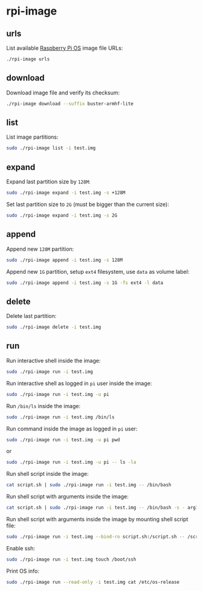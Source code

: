 # rpi-image

## urls

List available [Raspberry Pi OS](https://www.raspberrypi.com/software/operating-systems/) image file URLs:
```bash
./rpi-image urls
```

## download

Download image file and verify its checksum:
```bash
./rpi-image download --suffix buster-armhf-lite
```

## list

List image partitions:
```bash
sudo ./rpi-image list -i test.img
```

## expand

Expand last partition size by `128M`:
```bash
sudo ./rpi-image expand -i test.img -s +128M
```

Set last partition size to `2G` (must be bigger than the current size):
```bash
sudo ./rpi-image expand -i test.img -s 2G
```

## append

Append new `128M` partition:
```bash
sudo ./rpi-image append -i test.img -s 128M
```

Append new `1G` partition, setup `ext4` filesystem, use `data` as volume label:
```bash
sudo ./rpi-image append -i test.img -s 1G -fs ext4 -l data
```

## delete

Delete last partition:
```bash
sudo ./rpi-image delete -i test.img
```

## run

Run interactive shell inside the image:
```bash
sudo ./rpi-image run -i test.img
```

Run interactive shell as logged in `pi` user inside the image:
```bash
sudo ./rpi-image run -i test.img -u pi
```

Run `/bin/ls` inside the image:

```bash
sudo ./rpi-image run -i test.img /bin/ls
```

Run command inside the image as logged in `pi` user:
```bash
sudo ./rpi-image run -i test.img -u pi pwd
```
or
```bash
sudo ./rpi-image run -i test.img -u pi -- ls -la
```

Run shell script inside the image:
```bash
cat script.sh | sudo ./rpi-image run -i test.img -- /bin/bash
```

Run shell script with arguments inside the image:
```bash
cat script.sh | sudo ./rpi-image run -i test.img -- /bin/bash -s - arg1 arg2
```

Run shell script with arguments inside the image by mounting shell script file:
```bash
sudo ./rpi-image run -i test.img --bind-ro script.sh:/script.sh -- /script.sh arg1 arg2
```

Enable ssh:
```bash
sudo ./rpi-image run -i test.img touch /boot/ssh
```

Print OS info:
```bash
sudo ./rpi-image run --read-only -i test.img cat /etc/os-release
```
